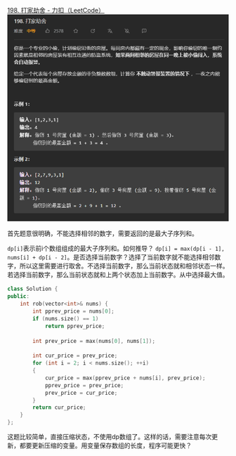 [198. 打家劫舍 - 力扣（LeetCode）](https://leetcode.cn/problems/house-robber/)
![image.png](https://raw.githubusercontent.com/ren77281/pigco-image/main/img/20230523132810.png)

首先题意很明确，不能选择相邻的数字，需要返回的是最大子序列和。

`dp[i]`表示前i个数组组成的最大子序列和。如何推导？
`dp[i] = max(dp[i - 1], nums[i] + dp[i - 2]`。是否选择当前数字？选择了当前数字就不能选择相邻数字，所以这里需要进行取舍。不选择当前数字，那么当前状态就和相邻状态一样。若选择当前数字，那么当前状态就和上两个状态加上当前数字。从中选择最大值。

```cpp
class Solution {
public:
    int rob(vector<int>& nums) {
        int pprev_price = nums[0];
        if (nums.size() == 1)
            return pprev_price;

        int prev_price = max(nums[0], nums[1]);

        int cur_price = prev_price;
        for (int i = 2; i < nums.size(); ++i)
        {
            cur_price = max(pprev_price + nums[i], prev_price);
            pprev_price = prev_price;
            prev_price = cur_price;
        }
        return cur_price;
    }
};
```
这题比较简单，直接压缩状态，不使用dp数组了。这样的话，需要注意每次更新，都要更新压缩的变量。用变量保存数组的长度，程序可能更快？